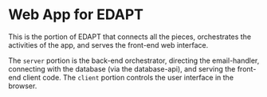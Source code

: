 # Web App for EDAPT

This is the portion of EDAPT that connects all the pieces, orchestrates the
activities of the app, and serves the front-end web interface.

The `server` portion is the back-end orchestrator, directing the email-handler,
connecting with the database (via the database-api), and serving the front-end
client code.  The `client` portion controls the user interface in the browser.